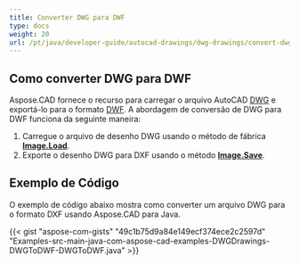```yaml
---
title: Converter DWG para DWF
type: docs
weight: 20
url: /pt/java/developer-guide/autocad-drawings/dwg-drawings/convert-dwg-to-dwf/
---
```


## **Como converter DWG para DWF**

Aspose.CAD fornece o recurso para carregar o arquivo AutoCAD [DWG](https://docs.fileformat.com/cad/dwg/) e exportá-lo para o formato [DWF](https://docs.fileformat.com/cad/dwf/). A abordagem de conversão de DWG para DWF funciona da seguinte maneira:

1. Carregue o arquivo de desenho DWG usando o método de fábrica [**Image.Load**](https://reference.aspose.com/cad/java/com.aspose.cad.class-use/image).
1. Exporte o desenho DWG para DXF usando o método [**Image.Save**](https://reference.aspose.com/cad/java/com.aspose.cad/Image#save--).

## Exemplo de Código

O exemplo de código abaixo mostra como converter um arquivo DWG para o formato DXF usando Aspose.CAD para Java.

{{< gist "aspose-com-gists" "49c1b75d9a84e149ecf374ece2c2597d" "Examples-src-main-java-com-aspose-cad-examples-DWGDrawings-DWGToDWF-DWGToDWF.java" >}}

